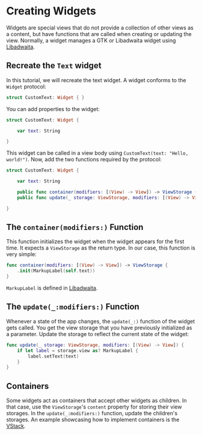 # Creating Widgets

Widgets are special views that do not provide a collection of other views as a content,
but have functions that are called when creating or updating the view.
Normally, a widget manages a GTK or Libadwaita widget using [Libadwaita][1].

## Recreate the `Text` widget
In this tutorial, we will recreate the text widget.
A widget conforms to the `Widget` protocol:
```swift
struct CustomText: Widget { }
```
You can add properties to the widget:
```swift
struct CustomText: Widget {

    var text: String

}
```
This widget can be called in a view body using `CustomText(text: "Hello, world!")`.
Now, add the two functions required by the protocol:
```swift
struct CustomText: Widget {

    var text: String

    public func container(modifiers: [(View) -> View]) -> ViewStorage { }
    public func update(_ storage: ViewStorage, modifiers: [(View) -> View]) { }

}
```

## The `container(modifiers:)` Function
This function initializes the widget when the widget appears for the first time.
It expects a `ViewStorage` as the return type.
In our case, this function is very simple:
```swift
func container(modifiers: [(View) -> View]) -> ViewStorage {
    .init(MarkupLabel(self.text))
}
```
`MarkupLabel` is defined in [Libadwaita][1].

## The `update(_:modifiers:)` Function
Whenever a state of the app changes, the `update(_:)` function of the widget gets called.
You get the view storage that you have previously initialized as a parameter.
Update the storage to reflect the current state of the widget:
```swift
func update(_ storage: ViewStorage, modifiers: [(View) -> View]) {
    if let label = storage.view as? MarkupLabel {
        label.setText(text)
    }
}
```

## Containers
Some widgets act as containers that accept other widgets as children.
In that case, use the `ViewStorage`'s `content` property for storing their view storages.
In the `update(_:modifiers:)` function, update the children's storages.
An example showcasing how to implement containers is the [VStack][2].

[1]:	https://github.com/AparokshaUI/Libadwaita
[2]:    ../../Sources/Adwaita/View/VStack.swift
